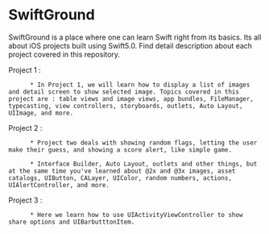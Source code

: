 # SwiftGround

SwiftGround is a place where one can learn Swift right from its basics. Its all about iOS projects built using Swift5.0. Find detail description about each project covered in this repository. 

Project 1 : 

          * In Project 1, we will learn how to display a list of images and detail screen to show selected image. Topics covered in this project are : table views and image views, app bundles, FileManager, typecasting, view controllers, storyboards, outlets, Auto Layout, UIImage, and more.


Project 2 :

          * Project two deals with showing random flags, letting the user make their guess, and showing a score alert, like simple game. 

          * Interface Builder, Auto Layout, outlets and other things, but at the same time you've learned about @2x and @3x images, asset catalogs, UIButton, CALayer, UIColor, random numbers, actions, UIAlertController, and more.

Project 3 :

          * Here we learn how to use UIActivityViewController to show share options and UIBarbutttonItem. 

